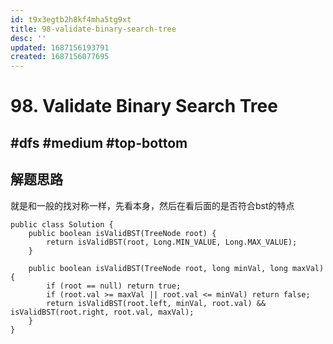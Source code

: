 ```yaml
---
id: t9x3egtb2h8kf4mha5tg9xt
title: 98-validate-binary-search-tree
desc: ''
updated: 1687156193791
created: 1687156077695
---
```

# 98. Validate Binary Search Tree

## #dfs #medium #top-bottom

## 解题思路

就是和一般的找对称一样，先看本身，然后在看后面的是否符合bst的特点

```
public class Solution {
    public boolean isValidBST(TreeNode root) {
        return isValidBST(root, Long.MIN_VALUE, Long.MAX_VALUE);
    }
    
    public boolean isValidBST(TreeNode root, long minVal, long maxVal) {
        if (root == null) return true;
        if (root.val >= maxVal || root.val <= minVal) return false;
        return isValidBST(root.left, minVal, root.val) && isValidBST(root.right, root.val, maxVal);
    }
}
```